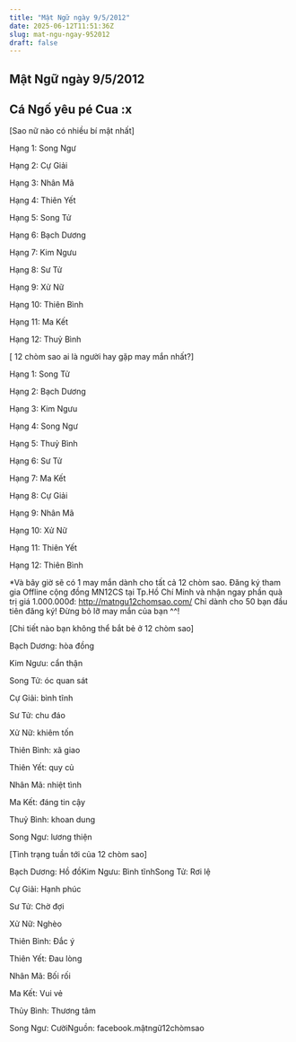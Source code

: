 ```yaml
---
title: "Mật Ngữ ngày 9/5/2012"
date: 2025-06-12T11:51:36Z
slug: mat-ngu-ngay-952012
draft: false
---
```


## Mật Ngữ ngày 9/5/2012

## Cá Ngố yêu pé Cua :x

[Sao nữ nào có nhiều bí mật nhất]
 

 
 Hạng 1: Song Ngư 
 
 Hạng 2: Cự Giải 
 
 Hạng 3: Nhân Mã 
 
Hạng 4: Thiên Yết 
 
Hạng 5: Song Tử 
 
Hạng 6: Bạch Dương 
 
Hạng 7: Kim Ngưu 
 
Hạng 8: Sư Tử 
 
Hạng 9: Xử Nữ 
 
Hạng 10: Thiên Bình 
 
Hạng 11: Ma Kết 
 
Hạng 12: Thuỷ Bình
 
 
 
[ 12 chòm sao ai là người hay gặp may mắn nhất?]
 

 
 Hạng 1: Song Tử 
 
 Hạng 2: Bạch Dương 
 
 Hạng 3: Kim Ngưu 
 
Hạng 4: Song Ngư 
 
Hạng 5: Thuỷ Bình
 
Hạng 6: Sư Tử 
 
Hạng 7: Ma Kết 
 
Hạng 8: Cự Giải 
 
Hạng 9: Nhân Mã 
 
Hạng 10: Xử Nữ 
 
Hạng 11: Thiên Yết 
 
Hạng 12: Thiên Bình 
 
*Và bây giờ sẽ có 1 may mắn dành cho tất cả 12 chòm sao. 
Đăng ký tham gia Offline cộng đồng MN12CS tại Tp.Hồ Chí Minh và nhận ngay phần quà trị giá 1.000.000đ: http://matngu12chomsao.com/
Chỉ dành cho 50 bạn đầu tiên đăng ký! Đừng bỏ lỡ may mắn của bạn ^^!
 
 
[Chi tiết nào bạn không thể bắt bẻ ở 12 chòm sao]
 

 
 Bạch Dương: hòa đồng
 
 Kim Ngưu: cẩn thận
 
 Song Tử: óc quan sát
 
Cự Giải: bình tĩnh
 
Sư Tử: chu đáo
 
Xử Nữ: khiêm tốn
 
Thiên Bình: xã giao 
 
Thiên Yết: quy củ
 
Nhân Mã: nhiệt tình
 
Ma Kết: đáng tin cậy
 
Thuỷ Bình: khoan dung
 
Song Ngư: lương thiện
 
 
 [Tình trạng tuần tới của 12 chòm sao]

 Bạch Dương: Hồ đồKim Ngưu: Bình tĩnhSong Tử: Rơi lệ

Cự Giải: Hạnh phúc

Sư Tử: Chờ đợi

Xử Nữ: Nghèo

Thiên Bình: Đắc ý

Thiên Yết: Đau lòng

Nhân Mã: Bối rối

Ma Kết: Vui vẻ

Thủy Bình: Thương tâm

Song Ngư: CườiNguồn: facebook.mậtngữ12chòmsao